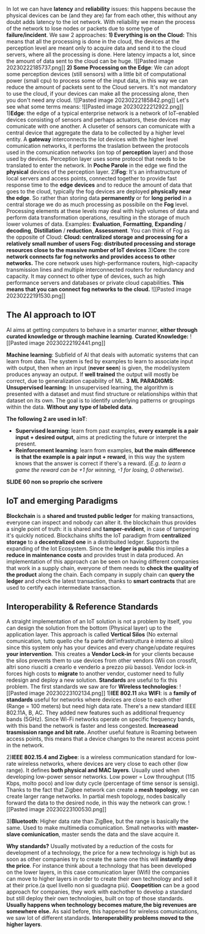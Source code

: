 In Iot we can have **latency** and **reliability** issues: this happens because the physical devices can be (and they are) far from each other, this without any doubt adds latency to the iot network. With reliability we mean the process of the network to lose nodes or packets due to some type of **failure/incident**. We saw 2 approaches:
**1) Everything is on the Cloud:** 
This means that all the processing is done in the cloud, the devices at the perception level are meant only to acquire data and send it to the cloud servers, where all the processing is done. Here latency impacts a lot, since the amount of data sent to the cloud can be huge.
![[Pasted image 20230222185737.png]]
**2) Some Processing on the Edge**: 
We can adopt some perception devices (still sensors) with a little bit of computational power (small cpu) to process some of the input data, in this way we can reduce the amount of packets sent to the Cloud servers. It's not mandatory to use the cloud, if your devices can make all the processing alone, then you don't need any cloud.
![[Pasted image 20230222185842.png]]
Let's see what some terms means:
![[Pasted image 20230222212922.png]]
1)**Edge**: the edge of a typical enterprise network is a network of IoT-enabled devices consisting of sensors and perhaps actuators, these devices may comunicate with one another. A cluseter of sensors can comunicate with a central device that aggregate the data to be collected by a higher level entity. A **gateway** interconnects the Iot devices with the higher level comunication networks, it performs the traslation between the protocols used in the comunication networks (on top of **perception** layer) and those used by devices.
Perception layer uses some protocol that needs to be translated to enter the network. In **Poche Parole** in the edge we find the **physical** devices of the perception layer.
2)**Fog**: It's an infrastructure of local servers and access points, connected together to provide fast response time to the  **edge** **devices** and to reduce the amount of data that goes to the cloud, typically the fog devices are deployed **physically near the edge**. So rather than storing data **permanently** or for **long period** in a central storage we do as much processing as possibile on the **Fog** level. Processing elements at these levels may deal with high volumes of data and perform data transformation operations, resulting in the storage of much lower volumes of data.
Examples: **Evaluation**, **Formatting**, **Expanding** / **decoding**, **Distillation** / **reduction**, **Assessment**.
You can think of Fog as the opposite of Cloud:
**Cloud: centralized storage and processing for a relatively small number of users 
Fog: distributed processing and storage resources close to the massive number of IoT devices**
3)**Core**: the core **network connects far fog networks and provides access to other networks.** The core network uses high-performance routers, high-capacity transmission lines and multiple interconnected routers for redundancy and capacity. It may connect to other type of devices, such as high performance servers and databases or private cloud capabilities. **This means that you can connect fog networks to the cloud.**
![[Pasted image 20230222191530.png]]
## The AI approach to IOT

AI aims at getting computers to behave in a smarter manner, **either through curated knowledge or through machine learning**.
**Curated Knowledge:**
![[Pasted image 20230222192441.png]]

**Machine learning**:
Subfield of AI that deals with automatic systems that can learn from data. The system is fed by examples to learn to associate input with output, then when an input (**never seen**) is given, the model/system produces anyway an output. If **well trained** the output will mostly be correct, due to generalization capability of ML.
**3** **ML PARADIGMS**:
**Unsupervised learning**: In unsupervised learning, the algorithm is presented with a dataset and must find structure or relationships within that dataset on its own. The goal is to identify underlying patterns or groupings within the data. **Without any type of labeled data**.

**The following 2 are used in IoT**:
- **Supervised learning**:  learn from past examples, **every example is a pair input + desired output**, aims at predicting the future or interpret the present.
- **Reinforcement learning**: learn from examples, **but the main difference is that the example is a pair input + reward**, in this way the system knows that the answer is correct if there's a reward. (*E.g. to learn a game the reward can be +1 for winning, -1 for losing, 0 otherwise*).

**SLIDE 60 non so proprio che scrivere**

## IoT and emerging Paradigms
**Blockchain** is a **shared and trusted public ledger** for making transactions, everyone can inspect and nobody can alter it. the blockchain thus provides a single point of truth: it is shared and **tamper-evident**, in case of tampering it's quickly noticed.
Blockchains shifts the IoT paradigm from **centralized storage** to a **decentralized one** in a distribuited ledger. Supports the expanding of the Iot Ecosystem. Since the **ledger is public** this implies a **reduce in maintenance costs** and provides trust in data produced. An implementation of this approach can be seen on having different companies that work in a supply chain, everyone of them needs to **check the quality of the product** along the chain. Each company in supply chain can **query the ledger** and check the latest transaction, thanks to **smart contracts** that are used to certify each intermediate transaction. 

## Interoperability & Reference Standards
A straight implementation of an IoT solution is not a problem by itself, you can design the solution from the bottom (Physical layer) up to the application layer. This approach is called **Vertical Silos** (No external comunication, tutto quello che fa parte dell'infrastruttura è interno al silos) since this system only has your devices and every change/update requires **your intervention**. This creates a **Vendor Lock-in** for your clients because the silos prevents them to use devices from other vendors (Wii con crossfit, altri sono riusciti a crearlo e venderlo a prezzo più basso). Vendor lock-in forces high costs to **migrate** to another vendor, customer need to fully redesign and deploy a new solution.
**Standards** are useful to fix this problem. The first standards we saw are for **Wireless technologies**:
![[Pasted image 20230223102134.png]]
1)**IEE 802.11** aka **WIFI**: is a **family of standards** useful for networks where devices are close to each other (Range = 100 meters) but need high data rate. There's a new standard IEEE 802.11A, B, AC. They added new features such as additional frequency bands (5GHz). Since Wi-Fi networks operate on specific frequency bands, with this band the network is faster and less congested. **Increasead trasmission range and bit rate.** Another useful feature is Roaming between access points, this means that a device changes to the nearest access point in the network.

2)**IEEE 802.15.4 and Zigbee**: is a wireless communication standard for low-rate wireless networks, where devices are very close to each other (low range). It defines **both physical and MAC layers**. Usually used when developing low-power sensor networks. Low power = Low throughput (115 Kbps, molto poco) and low duty cycle (percentage of time sensor is sensig). Thanks to the fact that Zigbee network can create a **mesh topology**, we can create larger range networks. In partial mesh topology, nodes basically forward the data to the desired node, in this way the network can grow.
![[Pasted image 20230223100530.png]]

3)**Bluetooth**: Higher data rate than ZigBee, but the range is basically the same. Used to make multimedia comunication. Small networks with **master-slave comiunication**, master sends the data and the slave acquire it.

**Why standards?**
Usually motivated by a reduction of the costs for development of a technology, the price for a new technology is high but as soon as other companies try to create the same one this will **instantly drop the price**. For instance think about a technology that has been developed on the lower layers, in this case comunication layer (Wifi) the companies can move to higher layers in order to create their own technology and sell it at their price.(a quel livello non si guadagna più).
**Coopetition**  can be a good approach for companies, they work with eachother to develop a standard but still deploy their own technologies, built on top of those standards. **Usually happens when technology becomes mature,the big revenues are somewhere else.** As said before, this happened for wireless comunications, we saw lot of different standards. **Interoperability problems moved to the higher layers**.